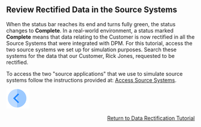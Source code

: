## Review Rectified Data in the Source Systems

When the status bar reaches its end and turns fully green, the status changes to **Complete**. In a real-world environment, a status marked **Complete** means that data relating to the Customer is now rectified in all the Source Systems that were integrated with DPM. For this tutorial, access the two source systems we set up for simulation purposes. Search these systems for the data that our Customer, Rick Jones, requested to be rectified.

To access the two "source applications" that we use to simulate source systems follow the instructions provided at: [Access Source Systems](../00_Setup/00_Access_Source_Systems.md).

[![Previous](../images/Previous.png)]( 03_05_Rectify_Ensure_Marked_Complete.md)[<p align="right"> Return to Data Rectification Tutorial</p>](03_01_Rectify_Data_Tutorial.md)

